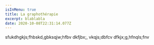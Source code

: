 ```yaml
---
isInMenu: true
title: La graphothérapie
excerpt: blablabla
date: 2020-10-08T22:31:14.077Z
---
```

sfukdhgkjs;fhbskd,gbksqjw;hfbv dkfjbx;, vkqjs;dbfcv dfkjx;g,hfnqls;fnv